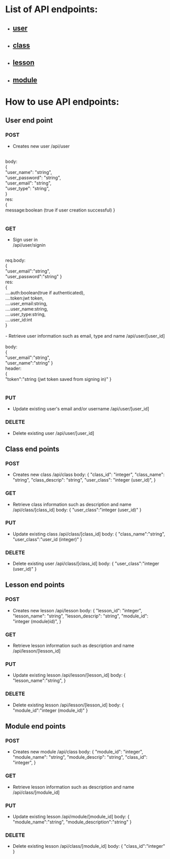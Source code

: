
# List of API endpoints:
- ## [user](#user-end-point)
- ## [class](#class-end-points)
- ## [lesson](#lesson-end-points)
- ## [module](#module-end-points)

# How to use API endpoints:

## User end point

### POST
- Creates new user
/api/user
</br>
body:</br>
{</br>
    "user_name": "string",</br>
    "user_password": "string",</br>
    "user_email": "string",</br>
    "user_type": "string",</br>
}</br>
res:</br>
{</br>
	message:boolean (true if user creation successful)
}</br>
</br>

### GET 
- Sign user in</br>
/api/user/signin</br>
</br>
req.body:</br>
{</br>
	"user_email":"string",</br>
	"user_password":"string"
}</br>
res:</br>
{</br>
....auth:boolean(true if authenticated),</br>
....token:jwt token,</br>
....user_email:string,</br>
....user_name:string,</br>
....user_type:string,</br>
....user_id:int</br>
}</br>
</br>
- Retrieve user information such as email, type and name
/api/user/[user_id]</br>
</br>
body:</br>
{</br>
	"user_email":"string",</br>
	"user_name":"string"
}</br>
header:</br>
{</br>
	"token":"string (jwt token saved from signing in)"
}</br>
</br>


### PUT
- Update existing user's email and/or username
/api/user/[user_id]

### DELETE
- Delete existing user
/api/user/[user_id]


## Class end points

### POST
- Creates new class
/api/class
body:
{
    "class_id": "integer",
    "class_name": "string",
    "class_descrip": "string",
    "user_class": "integer (user_id)",
}

### GET 
- Retrieve class information such as description and name
/api/class/[class_id]
body:
{
	"user_class":"integer (user_id)"
}

### PUT
- Update existing class
/api/class/[class_id]
body:
{
	"class_name":"string",
	"user_class":"user_id (integer)"
}


### DELETE
- Delete existing user
/api/class/[class_id]
body:
{
	"user_class":"integer (user_id)"
}

## Lesson end points

### POST
- Creates new lesson
/api/lesson
body:
{
    "lesson_id": "integer",
    "lesson_name": "string",
    "lesson_descrip": "string",
    "module_id": "integer (module)id)",
}

### GET 
- Retrieve lesson information such as description and name
/api/lesson/[lesson_id]


### PUT
- Update existing lesson
/api/lesson/[lesson_id]
body:
{
	"lesson_name":"string",
}


### DELETE
- Delete existing lesson
/api/lesson/[lesson_id]
body:
{
	"module_id":"integer (module_id)"
}

## Module end points

### POST
- Creates new module
/api/class
body:
{
    "module_id": "integer",
    "module_name": "string",
    "module_descrip": "string",
    "class_id": "integer",
}

### GET 
- Retrieve lesson information such as description and name
/api/class/[module_id]


### PUT
- Update existing lesson
/api/module/[module_id]
body:
{
	"module_name":"string",
	"module_description":"string"
}


### DELETE
- Delete existing lesson
/api/class/[module_id]
body:
{
	"class_id":"integer"
}
